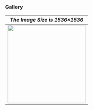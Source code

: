 ### Gallery
|                          *The Image Size is 1536×1536*                           |
| :----------------------------------------------------------: |
| [<img src="/figure/ntire_dev.png" height="250px"/>](https://imgsli.com/Mjg5ODQ2) |
